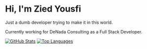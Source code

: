 # Hi, I'm Zied Yousfi

Just a dumb developer trying to make it in this world.

Currently working for DeNada Consulting as a Full Stack Developer.

  [![GitHub Stats](https://gsp-rho.vercel.app/api?username=ZiedYousfi&show_icons=true&custom_title=GitHub+Statistics&title_color=cba6f7&theme=catppuccin_mocha&border_color=45475a)](https://gsp-rho.vercel.app/api?username=ZiedYousfi&show_icons=true&custom_title=GitHub+Statistics&title_color=cba6f7&theme=catppuccin_mocha&border_color=45475a)
  [![Top Languages](https://gsp-rho.vercel.app/api/top-langs/?username=ZiedYousfi&layout=compact&title_color=cba6f7&theme=catppuccin_mocha&border_color=45475a)](https://gsp-rho.vercel.app/api/top-langs/?username=ZiedYousfi&layout=compact&title_color=cba6f7&theme=catppuccin_mocha&border_color=45475a)
